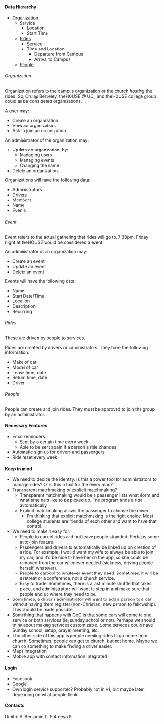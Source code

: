 #### Data Hierarchy

* [Organization](#Organization)
	* [Service](#Service)
		* Location
		* Start Time
	* [Rides](#Rides)
		* Service
		* Time and Location
			* Departure from Campus
			* Arrival to Campus
	* [People](#People)

###### Organization
Organization refers to the campus organization or the church _hosting_ the rides.  So, Cru @ Berkeley, theHOUSE @ UCI, and theHOUSE college group could all be considered organizations.

A user may:
* Create an organization.
* View an organization.
* Ask to join an organization.

An administrator of the organization may:
* Update an organization, by:
    * Managing users
    * Managing events
    * Changing the name
* Delete an organization.

Organizations will have the following data:
* Administrators
* Drivers
* Members
* Name
* Events

###### Event
Event refers to the actual gathering that rides will go to.  7:30pm, Friday night at theHOUSE would be considered a event.

An administrator of an organization may:
* Create an event
* Update an event
* Delete an event

Events will have the following data:
* Name
* Start Date/Time
* Location
* Description
* Recurring

###### Rides
These are driven by people to services.

Rides are created by drivers or administrators.  They have the following information:
* Make of car
* Model of car
* Leave time, date
* Return time, date
* Driver

###### People
People can create and join rides.  They must be approved to join the group by an administrator.



#### Necessary Features
* Email reminders
	* Sent by a certain time every week
	* Able to be sent again if a person's ride changes
* Automatic sign up for drivers and passengers
* Ride reset every week

#### Keep in mind
* We need to decide the identity.  Is this a power tool for administrators to manage rides?  Or is this a tool for the every man?
* Transparent matchmaking or explicit matchmaking?
	* Transparent matchmaking would be a passenger lists what dorm and what time he'd like to be picked up.  The program finds a ride automatically.
	* Explicit matchmaking allows the passenger to choose the driver.
		* I'm thinking that explicit matchmaking is the right choice.  Most college students are friends of each other and want to have that control.
* We need to make it easy for:
	* People to cancel rides and not leave people stranded.  Perhaps some auto-join feature.
	* Passengers and drivers to automatically be linked up on creation of a ride.  For example, I would want my wife to always be able to join my car, and it'd be nice to have her on the app, so she could be removed from the car whenever needed (sickness, driving people herself, whatever).
	* People to carpool to whatever event they need.  Sometimes, it will be a retreat or a conference, not a church service.
	* Easy to trade.  Sometimes, there is a last minute shuffle that takes place, and administrators will want to step in and make sure that people end up where they need to be.
* Sometimes, a driver / administrator will want to add a person to a car without having them register (non-Christian, new person to fellowship).  This should be made possible.
* Something that happens with GoC is that some cars will come to one service or both services (ie, sunday school or not).  Perhaps we should think about making services customizable.  Some services could have Sunday school, setup, prayer meeting, etc.
* The other side of this app is people needing rides to go home from church.  Sometimes, people can get to church, but not home.  Maybe we can do something to make finding a driver easier.
* Maps integration
* Mobile app with contact information integrated

#### Login
* Facebook
* Google
* Own login service supported?  Probably not in v1, but maybe later, depending on what people think.

#### Contacts
Dmitrii A.
Benjamin D.
Patreeya P.

